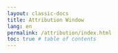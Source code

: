 ```yaml
---
layout: classic-docs
title: Attribution Window
lang: en
permalink: /attribution/index.html
toc: true # table of contents
---
```

